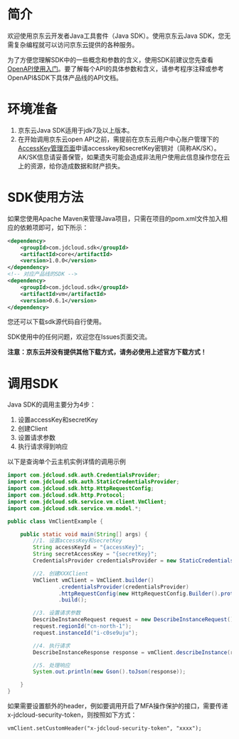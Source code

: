 
# 简介 #
  欢迎使用京东云开发者Java工具套件（Java SDK）。使用京东云Java SDK，您无需复杂编程就可以访问京东云提供的各种服务。 

  为了方便您理解SDK中的一些概念和参数的含义，使用SDK前建议您先查看[OpenAPI使用入门](http://www.jdcloud.com/help/detail/355/isCatalog/0)。要了解每个API的具体参数和含义，请参考程序注释或参考OpenAPI&SDK下具体产品线的API文档。

# 环境准备 #
1. 京东云Java SDK适用于jdk7及以上版本。
2. 在开始调用京东云open API之前，需提前在京东云用户中心账户管理下的[AccessKey管理页面](https://uc.jdcloud.com/accesskey/index)申请accesskey和secretKey密钥对（简称AK/SK）。AK/SK信息请妥善保管，如果遗失可能会造成非法用户使用此信息操作您在云上的资源，给你造成数据和财产损失。

# SDK使用方法 #
如果您使用Apache Maven来管理Java项目，只需在项目的pom.xml文件加入相应的依赖项即可，如下所示：
 
```xml
<dependency>
	<groupId>com.jdcloud.sdk</groupId>
	<artifactId>core</artifactId>
	<version>1.0.0</version>
</dependency>
<!-- 对应产品线的SDK -->
<dependency>
	<groupId>com.jdcloud.sdk</groupId>
	<artifactId>vm</artifactId>
	<version>0.6.1</version>
</dependency>
```
 
您还可以下载sdk源代码自行使用。
 
SDK使用中的任何问题，欢迎您在Issues页面交流。

**注意：京东云并没有提供其他下载方式，请务必使用上述官方下载方式！**
 
# 调用SDK #
Java SDK的调用主要分为4步：

1. 设置accessKey和secretKey
2. 创建Client
3. 设置请求参数
4. 执行请求得到响应

以下是查询单个云主机实例详情的调用示例

```java
import com.jdcloud.sdk.auth.CredentialsProvider;
import com.jdcloud.sdk.auth.StaticCredentialsProvider;
import com.jdcloud.sdk.http.HttpRequestConfig;
import com.jdcloud.sdk.http.Protocol;
import com.jdcloud.sdk.service.vm.client.VmClient;
import com.jdcloud.sdk.service.vm.model.*;

public class VmClientExample {

    public static void main(String[] args) {
        //1. 设置accessKey和secretKey
        String accessKeyId = "{accessKey}";
        String secretAccessKey = "{secretKey}";
        CredentialsProvider credentialsProvider = new StaticCredentialsProvider(accessKeyId, secretAccessKey);

        //2. 创建XXXClient
        VmClient vmClient = VmClient.builder()
                .credentialsProvider(credentialsProvider)
                .httpRequestConfig(new HttpRequestConfig.Builder().protocol(Protocol.HTTPS).build()) //默认为HTTPS
                .build();

        //3. 设置请求参数
        DescribeInstanceRequest request = new DescribeInstanceRequest();
        request.regionId("cn-north-1");
        request.instanceId("i-c0se9uju");

        //4. 执行请求
        DescribeInstanceResponse response = vmClient.describeInstance(request);

        //5. 处理响应
        System.out.println(new Gson().toJson(response));

    }
}
```

如果需要设置额外的header，例如要调用开启了MFA操作保护的接口，需要传递x-jdcloud-security-token，则按照如下方式：
```
vmClient.setCustomHeader("x-jdcloud-security-token", "xxxx");
```
